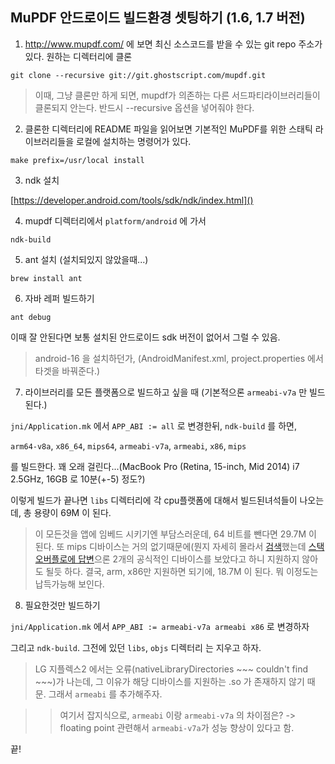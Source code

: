 ## MuPDF 안드로이드 빌드환경 셋팅하기 (1.6, 1.7 버전)

1. http://www.mupdf.com/ 에 보면 최신 소스코드를 받을 수 있는 git repo 주소가 있다. 원하는 디렉터리에 클론

```
git clone --recursive git://git.ghostscript.com/mupdf.git
```
> 이때, 그냥 클론만 하게 되면, mupdf가 의존하는 다른 서드파티라이브러리들이 클론되지 안는다. 반드시 --recursive 옵션을 넣어줘야 한다.

2. 클론한 디렉터리에 README 파일을 읽어보면 기본적인 MuPDF를 위한 스태틱 라이브러리들을 로컬에 설치하는 명령어가 있다.

```
make prefix=/usr/local install
```

3. ndk 설치

[https://developer.android.com/tools/sdk/ndk/index.html]()

4. mupdf 디렉터리에서 `platform/android` 에 가서 

```
ndk-build
```

5. ant 설치 (설치되있지 않았을때...)

```
brew install ant
```

6. 자바 레퍼 빌드하기 

```
ant debug
```

이때 잘 안된다면 보통 설치된 안드로이드 sdk 버전이 없어서 그럴 수 있음.

> android-16 을 설치하던가, (AndroidManifest.xml, project.properties 에서 타겟을 바꿔준다.)


7. 라이브러리를 모든 플랫폼으로 빌드하고 싶을 때 (기본적으론 `armeabi-v7a` 만 빌드된다.)
	
`jni/Application.mk` 에서 `APP_ABI := all` 로 변경한뒤, `ndk-build` 를 하면,

`arm64-v8a`, `x86_64`, `mips64`, `armeabi-v7a`, `armeabi`, `x86`, `mips`

를 빌드한다. 꽤 오래 걸린다...(MacBook Pro (Retina, 15-inch, Mid 2014) i7 2.5GHz, 16GB 로 10분(+-5) 정도?)

이렇게 빌드가 끝나면 `libs` 디렉터리에 각 cpu플랫폼에 대해서 빌드된녀석들이 나오는데, 총 용량이 69M 이 된다.


> 이 모든것을 앱에 임베드 시키기엔 부담스러운데, 64 비트를 뺀다면 29.7M 이 된다. 또 mips 디바이스는 거의 없기때문에(뭔지 자세히 몰라서 [검색](https://www.google.co.kr/webhp?sourceid=chrome-instant&ion=1&espv=2&ie=UTF-8#newwindow=1&q=android+mips+devices+list)했는데 [스택오버플로에 답변](http://stackoverflow.com/questions/25052234/statistics-about-android-devices-with-mips-processors)으론 2개의 공식적인 디바이스를 보았다고 하니 지원하지 않아도 될듯 하다. 결국, arm, x86만 지원하면 되기에, 18.7M 이 된다. 뭐 이정도는 납득가능해 보인다.


8. 필요한것만 빌드하기

`jni/Application.mk` 에서 `APP_ABI := armeabi-v7a armeabi x86` 로 변경하자
	
그리고 `ndk-build`. 그전에 있던 `libs`, `objs` 디렉터리 는 지우고 하자.
	
> LG 지플렉스2 에서는 오류(nativeLibraryDirectories ~~~ couldn't find ~~~)가 나는데, 그 이유가 해당 디바이스를 지원하는 .so 가 존재하지 않기 때문. 그래서 `armeabi` 를 추가해주자. 
	
> > 여기서 잡지식으로, `armeabi` 이랑 `armeabi-v7a` 의 차이점은? -> floating point 관련해서 `armeabi-v7a`가 성능 향상이 있다고 함.

끝!
